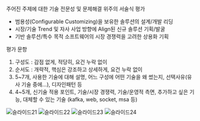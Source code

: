 주어진 주제에 대한 기술 전문성 및 문제해결 위주의 서술식 평가
- 범용성(Configurable Customizing)을 보유한 솔루션의 설계/개발 리딩
- 시장/기술 Trend 및 자사 사업 방향에 Align된 신규 솔루션 기획/발굴
- 기반 솔루션/특수 목적 소프트웨어의 시장 경쟁력을 고려한 상용화 기획

평가 문항
1. 구성도 : 감점 없게, 적당히, 요건 누락 없이
2. 순서도 : 개략적, 핵심은 강조하고 상세하게, 요건 누락 없이
3. 5~7개, 사용한 기술에 대해 설명, 어느 구성에 어떤 기술을 왜 썼는지, 선택사유(유사 기술 중에…), 디자인패턴 등
4. 4~5개, 신기술 적용 포인트, 기술/시장 경쟁력, 기술/운영적 측면, 추가하고 싶은 기능, 대체할 수 있는 기술 (kafka, web, socket, msa 등)


![슬라이드21](https://github.com/eujungkim/prog/assets/7552395/6e6f6b3d-a056-487d-80a3-7b4052fff315)
![슬라이드22](https://github.com/eujungkim/prog/assets/7552395/5950aac5-78ab-41b2-a091-ab195432696e)
![슬라이드23](https://github.com/eujungkim/prog/assets/7552395/05ab1d79-868c-4177-ac36-5c8b338cc901)
![슬라이드24](https://github.com/eujungkim/prog/assets/7552395/7495e8d4-ffed-4fe5-803b-c35bb244d041)
